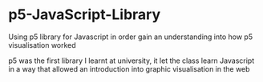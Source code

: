 # p5-JavaScript-Library
Using p5 library for Javascript in order gain an understanding into how p5 visualisation worked

p5 was the first library I learnt at university, it let the class learn Javascript in a way that allowed an introduction into graphic visualisation in the web 
